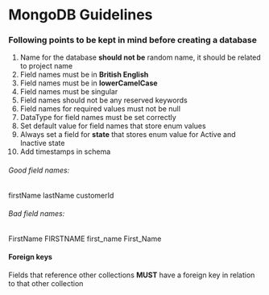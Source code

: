 # MongoDB Guidelines

### Following points to be kept in mind before creating a database

1.  Name for the database **should not be** random name, it should be related to project name
2.  Field names must be in **British English**
3.  Field names must be in **lowerCamelCase**
4.  Field names must be singular
5.  Field names should not be any reserved keywords
6.  Field names for required values must not be null
7.  DataType for field names must be set correctly
8.  Set default value for field names that store enum values
9.  Always set a field for **state** that stores enum value for Active and Inactive state
10. Add timestamps in schema

###### Good field names:

firstName
lastName
customerId

###### Bad field names:

FirstName
FIRSTNAME
first_name
First_Name

#### Foreign keys
Fields that reference other collections **MUST** have a foreign key in relation to that other collection 

